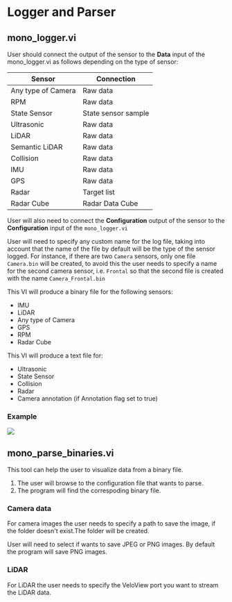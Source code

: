 # Logger and Parser
## mono_logger.vi
User should connect the output of the sensor to the **Data** input of the mono_logger.vi as follows depending on the type of sensor:   

|  Sensor  |  Connection  |   
|---|---|   
|  Any type of Camera | Raw data |   
|  RPM |Raw data  |   
|  State Sensor | State sensor sample  |   
|  Ultrasonic | Raw data  |   
|  LiDAR | Raw data  |   
|  Semantic LiDAR | Raw data  |   
|  Collision | Raw data  |   
|  IMU | Raw data  |   
|  GPS | Raw data  |   
|  Radar | Target list  |  
|  Radar Cube | Radar Data Cube  |   

User will also need to connect the **Configuration** output of the sensor to the **Configuration** input of the `mono_logger.vi`

User will need to specify any custom name for the log file, taking into account that the name of the file by default will be the type of the sensor logged. For instance, if there are two `Camera` sensors, only one file `Camera.bin` will be created, to avoid this the user needs to specify a name for the second camera sensor, i.e. `Frontal` so that the second file is created with the name `Camera_Frontal.bin`


This VI will produce a binary file for the following sensors:   

   - IMU   
   - LiDAR   
   - Any type of Camera   
   - GPS   
   - RPM   
   - Radar Cube   
  
This VI will produce a text file for: 

   - Ultrasonic   
   - State Sensor   
   - Collision   
   - Radar   
   - Camera annotation (if Annotation flag set to true)   

### Example
<p class="img_container">
<img class="lg_img" src="../logger.png"/>
</p>

## mono_parse_binaries.vi

This tool can help the user to visualize data from a binary file.

1. The user will browse to the configuration file that wants to parse.
2. The program will find the correspoding binary file.   

### Camera data
For camera images the user needs to specify a path to save the image, if the folder 
doesn't exist.The folder will be created. 

User will need to select if wants to save JPEG or PNG images. By default the program will save PNG images.

### LiDAR
For LiDAR the user needs to specify the VeloView port you want to stream the LiDAR data.
